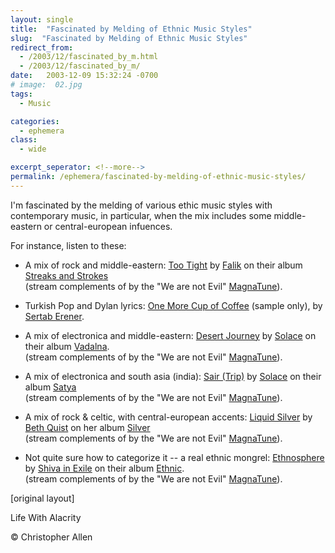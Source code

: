 ```yaml
---
layout: single
title:  "Fascinated by Melding of Ethnic Music Styles"
slug:  "Fascinated by Melding of Ethnic Music Styles"
redirect_from:
  - /2003/12/fascinated_by_m.html
  - /2003/12/fascinated_by_m/
date:   2003-12-09 15:32:24 -0700
# image:  02.jpg
tags: 
  - Music

categories:
  - ephemera
class:
  - wide

excerpt_seperator: <!--more-->
permalink: /ephemera/fascinated-by-melding-of-ethnic-music-styles/
---
```


I'm fascinated by the melding of various ethic music styles with contemporary music, in particular, when the mix includes some middle-eastern or central-european infuences.

For instance, listen to these:

* A mix of rock and middle-eastern: [Too Tight](http://he1.magnatune.com/all/01%20-%20Too%20tight%20-%20Falik.mp3) by [Falik](http://www.magnatune.com/artists/falik) on their album [Streaks and Strokes](http://www.magnatune.com/artists/music/World/Falik/Streaks%20and%20Strokes/)  
    (stream complements of by the "We are not Evil" [MagnaTune](http://www.magnatune.com)).
    
* Turkish Pop and Dylan lyrics: [One More Cup of Coffee](http://www.musto-gusto.us//Samples/CD157/05%20-%20One%20more%20cup%20of%20coffee.mp3) (sample only), by [Sertab Erener](http://www.sertab.net/2002/homepagee.htm).
    
* A mix of electronica and middle-eastern: [Desert Journey](http://he1.magnatune.com/all/02%20-%20Desert%20Journey%20-%20Solace.mp3) by [Solace](http://www.magnatune.com/artists/solace) on their album [Vadalna](http://www.magnatune.com/artists/music/World/Solace/Vadalna/).  
    (stream complements of by the "We are not Evil" [MagnaTune](http://www.magnatune.com)).
    
* A mix of electronica and south asia (india): [Sair (Trip)](http://he1.magnatune.com/all/08-Sair%20(Trip)-Solace.mp3) by [Solace](http://www.magnatune.com/artists/solace) on their album [Satya](http://www.magnatune.com/artists/music/World/Solace/Satya/)  
    (stream complements of by the "We are not Evil" [MagnaTune](http://www.magnatune.com)).
    
* A mix of rock & celtic, with central-european accents: [Liquid Silver](http://he1.magnatune.com/all/01%20-%20Liquid%20Silver%20-%20Beth%20Quist.mp3) by [Beth Quist](http://www.magnatune.com/artists/beth_quist) on her album [Silver](http://www.magnatune.com/artists/music/Rock/Beth%20Quist/Silver/)  
    (stream complements of by the "We are not Evil" [MagnaTune](http://www.magnatune.com)).
    
* Not quite sure how to categorize it -- a real ethnic mongrel: [Ethnosphere](http://he1.magnatune.com/all/11%20-%20Ethnosphere%20-%20Shiva%20In%20Exile.mp3) by [Shiva in Exile](http://www.magnatune.com/artists/shiva_in_exile) on their album [Ethnic](http://www.magnatune.com/artists/music/World/Shiva%20in%20Exile/Ethnic/).  
    (stream complements of by the "We are not Evil" [MagnaTune](http://www.magnatune.com)).
    
[original layout]
    
Life With Alacrity

© Christopher Allen